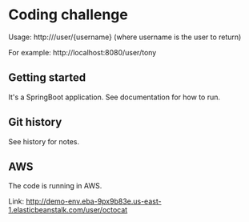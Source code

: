 # Coding challenge

Usage: http://<host>/user/{username} (where username is the user to return)

For example: http://localhost:8080/user/tony

## Getting started

It's a SpringBoot application. See documentation for how to run.

## Git history

See history for notes.

## AWS

The code is running in AWS.

Link: http://demo-env.eba-9px9b83e.us-east-1.elasticbeanstalk.com/user/octocat
